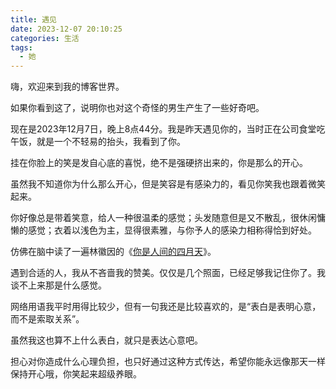 ```yaml
---
title: 遇见
date: 2023-12-07 20:10:25
categories: 生活
tags:
  - 她
---
```


嗨，欢迎来到我的博客世界。

如果你看到这了，说明你也对这个奇怪的男生产生了一些好奇吧。

现在是2023年12月7日，晚上8点44分。我是昨天遇见你的，当时正在公司食堂吃午饭，就是一个不轻易的抬头，我看到了你。

挂在你脸上的笑是发自心底的喜悦，绝不是强硬挤出来的，你是那么的开心。

虽然我不知道你为什么那么开心，但是笑容是有感染力的，看见你笑我也跟着微笑起来。

你好像总是带着笑意，给人一种很温柔的感觉；头发随意但是又不散乱，很休闲慵懒的感觉；衣着以浅色为主，显得很素雅，与你予人的感染力相称得恰到好处。

仿佛在脑中读了一遍林徽因的《[你是人间的四月天](https://so.gushiwen.cn/shiwenv_e11e8aca9e43.aspx)》。

遇到合适的人，我从不吝啬我的赞美。仅仅是几个照面，已经足够我记住你了。我谈不上来那是什么感觉。

网络用语我平时用得比较少，但有一句我还是比较喜欢的，是“表白是表明心意，而不是索取关系”。

虽然我这也算不上什么表白，就只是表达心意吧。

担心对你造成什么心理负担，也只好通过这种方式传达，希望你能永远像那天一样保持开心哦，你笑起来超级养眼。